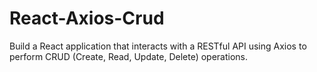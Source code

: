# React-Axios-Crud
Build a React application that interacts with a RESTful API using Axios to perform CRUD (Create, Read, Update, Delete) operations. 
